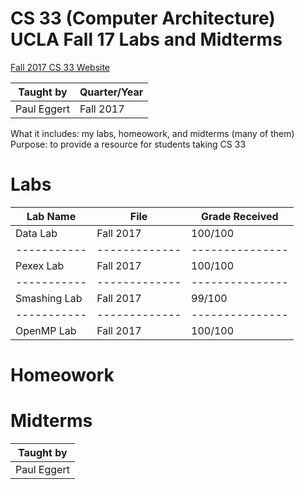 # CS 33 (Computer Architecture) UCLA Fall 17 Labs and Midterms

[Fall 2017 CS 33 Website](http://web.cs.ucla.edu/classes/fall17/cs33/)

| Taught by  | Quarter/Year |
| -----------| -------------|
| Paul Eggert| Fall 2017    |

What it includes: my labs, homeowork, and midterms (many of them)
Purpose: to provide a resource for students taking CS 33

# Labs
| Lab Name  | File        | Grade Received       |
| ----------- | -------------| ---------------|
| Data Lab       | Fall 2017    |  100/100           |
| ----------- | -------------| ---------------|
| Pexex Lab      | Fall 2017    |    100/100        |
| ----------- | -------------| ---------------|
| Smashing Lab   | Fall 2017    |   99/100          |
| ----------- | -------------| ---------------|
| OpenMP Lab  | Fall 2017    |    100/100         |


# Homeowork


# Midterms

 Taught by  | 
 -----------| 
 Paul Eggert|
